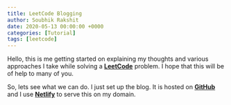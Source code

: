 ```yaml
---
title: LeetCode Blogging
author: Soubhik Rakshit
date: 2020-05-13 00:00:00 +0000
categories: [Tutorial]
tags: [leetcode]
---
```


Hello, this is me getting started on explaining my thoughts and various approaches I take while solving a [**LeetCode**](https://leetcode.com) problem. I hope that this will be of help to many of you.

So, lets see what we can do. I just set up the blog. It is hosted on [**GitHub**](https://github.com/soubh1k/blog/) and I use [**Netlify**](https://netlify.com) to serve this on my domain.